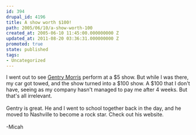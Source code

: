 ```yaml
---
id: 394
drupal_id: 4196
title: A show worth $100!
path: 2005/06/10/a-show-worth-100
created_at: 2005-06-10 11:45:00.000000000 Z
updated_at: 2011-08-20 03:36:31.000000000 Z
promoted: true
state: published
tags:
- Uncategorized
---
```

I went out to see <a href="http://www.gentrymorris.com/">Gentry Morris</a> perform at a $5 show. But while I was there, my car got towed, and the show turned into a $100 show. A $100 that I don't have, seeing as my company hasn't managed to pay me after 4 weeks. But that's all irrelevant.<br /><br />Gentry is great. He and I went to school together back in the day, and he moved to Nashville to become a rock star. Check out his website.<br /><br />-Micah
